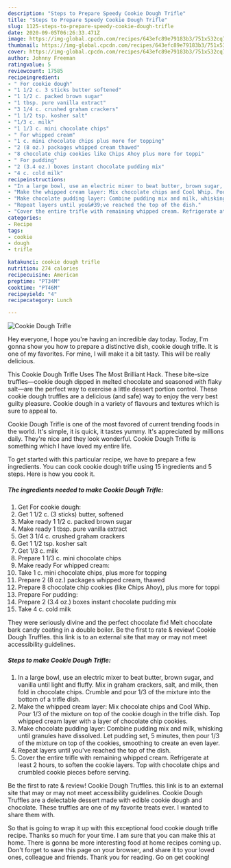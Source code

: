 ```yaml
---
description: "Steps to Prepare Speedy Cookie Dough Trifle"
title: "Steps to Prepare Speedy Cookie Dough Trifle"
slug: 1125-steps-to-prepare-speedy-cookie-dough-trifle
date: 2020-09-05T06:26:33.471Z
image: https://img-global.cpcdn.com/recipes/643efc89e79183b3/751x532cq70/cookie-dough-trifle-recipe-main-photo.jpg
thumbnail: https://img-global.cpcdn.com/recipes/643efc89e79183b3/751x532cq70/cookie-dough-trifle-recipe-main-photo.jpg
cover: https://img-global.cpcdn.com/recipes/643efc89e79183b3/751x532cq70/cookie-dough-trifle-recipe-main-photo.jpg
author: Johnny Freeman
ratingvalue: 5
reviewcount: 17585
recipeingredient:
- " For cookie dough"
- "1 1/2 c. 3 sticks butter softened"
- "1 1/2 c. packed brown sugar"
- "1 tbsp. pure vanilla extract"
- "3 1/4 c. crushed graham crackers"
- "1 1/2 tsp. kosher salt"
- "1/3 c. milk"
- "1 1/3 c. mini chocolate chips"
- " For whipped cream"
- "1 c. mini chocolate chips plus more for topping"
- "2 (8 oz.) packages whipped cream thawed"
- "8 chocolate chip cookies like Chips Ahoy plus more for toppi"
- " For pudding"
- "2 (3.4 oz.) boxes instant chocolate pudding mix"
- "4 c. cold milk"
recipeinstructions:
- "In a large bowl, use an electric mixer to beat butter, brown sugar, and vanilla until light and fluffy. Mix in graham crackers, salt, and milk, then fold in chocolate chips. Crumble and pour 1/3 of the mixture into the bottom of a trifle dish."
- "Make the whipped cream layer: Mix chocolate chips and Cool Whip. Pour 1/3 of the mixture on top of the cookie dough in the trifle dish. Top whipped cream layer with a layer of chocolate chip cookies."
- "Make chocolate pudding layer: Combine pudding mix and milk, whisking until granules have dissolved. Let pudding set, 5 minutes, then pour 1/3 of the mixture on top of the cookies, smoothing to create an even layer."
- "Repeat layers until you&#39;ve reached the top of the dish."
- "Cover the entire trifle with remaining whipped cream. Refrigerate at least 2 hours, to soften the cookie layers. Top with chocolate chips and crumbled cookie pieces before serving."
categories:
- Recipe
tags:
- cookie
- dough
- trifle

katakunci: cookie dough trifle 
nutrition: 274 calories
recipecuisine: American
preptime: "PT34M"
cooktime: "PT46M"
recipeyield: "4"
recipecategory: Lunch

---
```



![Cookie Dough Trifle](https://img-global.cpcdn.com/recipes/643efc89e79183b3/751x532cq70/cookie-dough-trifle-recipe-main-photo.jpg)

Hey everyone, I hope you're having an incredible day today. Today, I'm gonna show you how to prepare a distinctive dish, cookie dough trifle. It is one of my favorites. For mine, I will make it a bit tasty. This will be really delicious.

This Cookie Dough Trifle Uses The Most Brilliant Hack. These bite-size truffles—cookie dough dipped in melted chocolate and seasoned with flaky salt—are the perfect way to exercise a little dessert portion control. These cookie dough truffles are a delicious (and safe) way to enjoy the very best guilty pleasure. Cookie dough in a variety of flavours and textures which is sure to appeal to.

Cookie Dough Trifle is one of the most favored of current trending foods in the world. It's simple, it is quick, it tastes yummy. It's appreciated by millions daily. They're nice and they look wonderful. Cookie Dough Trifle is something which I have loved my entire life.


To get started with this particular recipe, we have to prepare a few ingredients. You can cook cookie dough trifle using 15 ingredients and 5 steps. Here is how you cook it.

<!--inarticleads1-->

##### The ingredients needed to make Cookie Dough Trifle:

1. Get  For cookie dough:
1. Get 1 1/2 c. (3 sticks) butter, softened
1. Make ready 1 1/2 c. packed brown sugar
1. Make ready 1 tbsp. pure vanilla extract
1. Get 3 1/4 c. crushed graham crackers
1. Get 1 1/2 tsp. kosher salt
1. Get 1/3 c. milk
1. Prepare 1 1/3 c. mini chocolate chips
1. Make ready  For whipped cream:
1. Take 1 c. mini chocolate chips, plus more for topping
1. Prepare 2 (8 oz.) packages whipped cream, thawed
1. Prepare 8 chocolate chip cookies (like Chips Ahoy), plus more for toppi
1. Prepare  For pudding:
1. Prepare 2 (3.4 oz.) boxes instant chocolate pudding mix
1. Take 4 c. cold milk


They were seriously divine and the perfect chocolate fix! Melt chocolate bark candy coating in a double boiler. Be the first to rate &amp; review! Cookie Dough Truffles. this link is to an external site that may or may not meet accessibility guidelines. 

<!--inarticleads2-->

##### Steps to make Cookie Dough Trifle:

1. In a large bowl, use an electric mixer to beat butter, brown sugar, and vanilla until light and fluffy. Mix in graham crackers, salt, and milk, then fold in chocolate chips. Crumble and pour 1/3 of the mixture into the bottom of a trifle dish.
1. Make the whipped cream layer: Mix chocolate chips and Cool Whip. Pour 1/3 of the mixture on top of the cookie dough in the trifle dish. Top whipped cream layer with a layer of chocolate chip cookies.
1. Make chocolate pudding layer: Combine pudding mix and milk, whisking until granules have dissolved. Let pudding set, 5 minutes, then pour 1/3 of the mixture on top of the cookies, smoothing to create an even layer.
1. Repeat layers until you&#39;ve reached the top of the dish.
1. Cover the entire trifle with remaining whipped cream. Refrigerate at least 2 hours, to soften the cookie layers. Top with chocolate chips and crumbled cookie pieces before serving.


Be the first to rate &amp; review! Cookie Dough Truffles. this link is to an external site that may or may not meet accessibility guidelines. Cookie Dough Truffles are a delectable dessert made with edible cookie dough and chocolate. These truffles are one of my favorite treats ever. I wanted to share them with. 

So that is going to wrap it up with this exceptional food cookie dough trifle recipe. Thanks so much for your time. I am sure that you can make this at home. There is gonna be more interesting food at home recipes coming up. Don't forget to save this page on your browser, and share it to your loved ones, colleague and friends. Thank you for reading. Go on get cooking!
